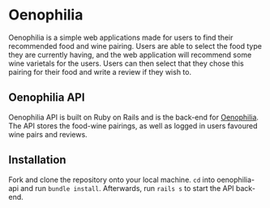 # Oenophilia 

Oenophilia is a simple web applications made for users to find their recommended food and wine pairing. Users are able to select the food type they are currently having, and the web application will recommend some wine varietals for the users. Users can then select that they chose this pairing for their food and write a review if they wish to.

## Oenophilia API

Oenophilia API is built on Ruby on Rails and is the back-end for [Oenophilia](https://github.com/clarencekwong/oenophilia-fe). The API stores the food-wine pairings, as well as logged in users favoured wine pairs and reviews.

## Installation

Fork and clone the repository onto your local machine. `cd` into oenophilia-api and run `bundle install`. Afterwards, run `rails s` to start the API back-end.
